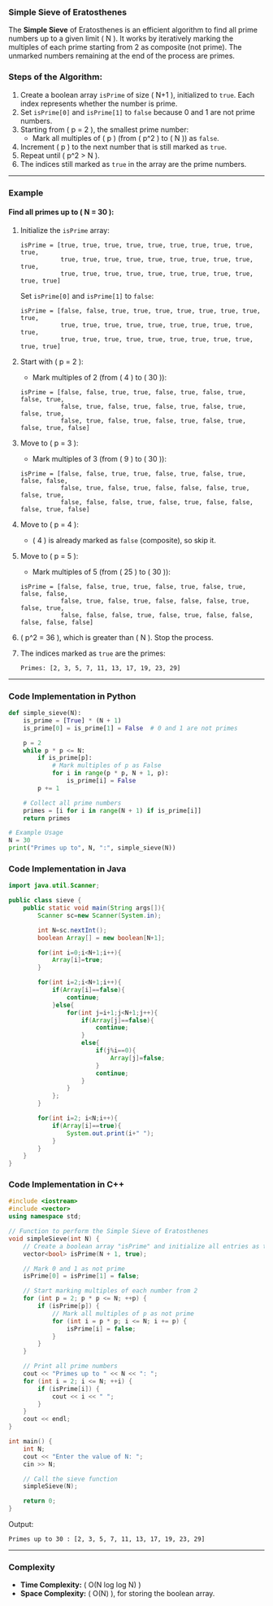### Simple Sieve of Eratosthenes

The **Simple Sieve** of Eratosthenes is an efficient algorithm to find all prime numbers up to a given limit \( N \). It works by iteratively marking the multiples of each prime starting from 2 as composite (not prime). The unmarked numbers remaining at the end of the process are primes.

### Steps of the Algorithm:
1. Create a boolean array `isPrime` of size \( N+1 \), initialized to `true`. Each index represents whether the number is prime.
2. Set `isPrime[0]` and `isPrime[1]` to `false` because 0 and 1 are not prime numbers.
3. Starting from \( p = 2 \), the smallest prime number:
   - Mark all multiples of \( p \) (from \( p^2 \) to \( N \)) as `false`.
4. Increment \( p \) to the next number that is still marked as `true`.
5. Repeat until \( p^2 > N \). 
6. The indices still marked as `true` in the array are the prime numbers.

---

### Example

#### Find all primes up to \( N = 30 \):
1. Initialize the `isPrime` array:
   ```
   isPrime = [true, true, true, true, true, true, true, true, true, true,
              true, true, true, true, true, true, true, true, true, true,
              true, true, true, true, true, true, true, true, true, true, true]
   ```
   Set `isPrime[0]` and `isPrime[1]` to `false`:
   ```
   isPrime = [false, false, true, true, true, true, true, true, true, true,
              true, true, true, true, true, true, true, true, true, true,
              true, true, true, true, true, true, true, true, true, true, true]
   ```

2. Start with \( p = 2 \):
   - Mark multiples of 2 (from \( 4 \) to \( 30 \)):
   ```
   isPrime = [false, false, true, true, false, true, false, true, false, true,
              false, true, false, true, false, true, false, true, false, true,
              false, true, false, true, false, true, false, true, false, true, false]
   ```

3. Move to \( p = 3 \):
   - Mark multiples of 3 (from \( 9 \) to \( 30 \)):
   ```
   isPrime = [false, false, true, true, false, true, false, true, false, false,
              false, true, false, true, false, false, false, true, false, true,
              false, false, false, true, false, true, false, false, false, true, false]
   ```

4. Move to \( p = 4 \):
   - \( 4 \) is already marked as `false` (composite), so skip it.

5. Move to \( p = 5 \):
   - Mark multiples of 5 (from \( 25 \) to \( 30 \)):
   ```
   isPrime = [false, false, true, true, false, true, false, true, false, false,
              false, true, false, true, false, false, false, true, false, true,
              false, false, false, true, false, true, false, false, false, false, false]
   ```

6. \( p^2 = 36 \), which is greater than \( N \). Stop the process.

7. The indices marked as `true` are the primes:
   ```
   Primes: [2, 3, 5, 7, 11, 13, 17, 19, 23, 29]
   ```

---

### Code Implementation in Python
```python
def simple_sieve(N):
    is_prime = [True] * (N + 1)
    is_prime[0] = is_prime[1] = False  # 0 and 1 are not primes

    p = 2
    while p * p <= N:
        if is_prime[p]:
            # Mark multiples of p as False
            for i in range(p * p, N + 1, p):
                is_prime[i] = False
        p += 1

    # Collect all prime numbers
    primes = [i for i in range(N + 1) if is_prime[i]]
    return primes

# Example Usage
N = 30
print("Primes up to", N, ":", simple_sieve(N))
```

### Code Implementation in Java
```java
import java.util.Scanner;

public class sieve {
    public static void main(String args[]){
        Scanner sc=new Scanner(System.in);

        int N=sc.nextInt();
        boolean Array[] = new boolean[N+1];

        for(int i=0;i<N+1;i++){
            Array[i]=true;
        }

        for(int i=2;i<N+1;i++){
            if(Array[i]==false){
                continue;
            }else{
                for(int j=i+1;j<N+1;j++){
                    if(Array[j]==false){
                        continue;
                    }
                    else{
                        if(j%i==0){
                            Array[j]=false;
                        }
                        continue;
                    }
                }
            };
        }

        for(int i=2; i<N;i++){
            if(Array[i]==true){
                System.out.print(i+" ");
            }
        }
    }
}

```
### Code Implementation in C++

```cpp
#include <iostream>
#include <vector>
using namespace std;

// Function to perform the Simple Sieve of Eratosthenes
void simpleSieve(int N) {
    // Create a boolean array "isPrime" and initialize all entries as true
    vector<bool> isPrime(N + 1, true);

    // Mark 0 and 1 as not prime
    isPrime[0] = isPrime[1] = false;

    // Start marking multiples of each number from 2
    for (int p = 2; p * p <= N; ++p) {
        if (isPrime[p]) {
            // Mark all multiples of p as not prime
            for (int i = p * p; i <= N; i += p) {
                isPrime[i] = false;
            }
        }
    }

    // Print all prime numbers
    cout << "Primes up to " << N << ": ";
    for (int i = 2; i <= N; ++i) {
        if (isPrime[i]) {
            cout << i << " ";
        }
    }
    cout << endl;
}

int main() {
    int N;
    cout << "Enter the value of N: ";
    cin >> N;

    // Call the sieve function
    simpleSieve(N);

    return 0;
}


```

Output:
```
Primes up to 30 : [2, 3, 5, 7, 11, 13, 17, 19, 23, 29]
```

---

### Complexity
- **Time Complexity:** \( O(N log log N) \)
- **Space Complexity:** \( O(N) ), for storing the boolean array.
